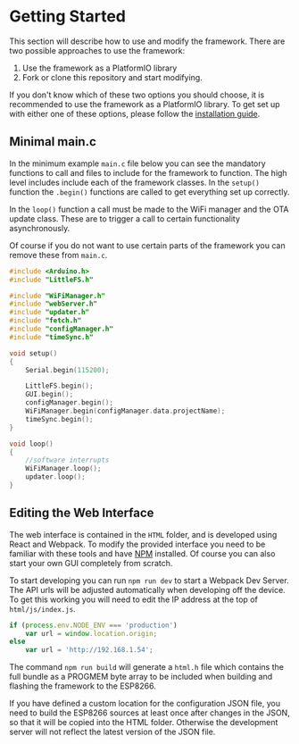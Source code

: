 # Getting Started

This section will describe how to use and modify the framework. There are two possible approaches to use the framework:

1. Use the framework as a PlatformIO library
2. Fork or clone this repository and start modifying.

If you don't know which of these two options you should choose, it is recommended to use the framework as a PlatformIO library. To get set up with either one of these options, please follow the [installation guide](https://github.com/maakbaas/esp8266-iot-framework/blob/master/docs/installation-guide.md).

## Minimal main.c

In the minimum example `main.c` file below you can see the mandatory functions to call and files to include for the framework to function. The high level includes include each of the framework classes. In the `setup()` function the `.begin()` functions are called to get everything set up correctly.

In the `loop()` function a call must be made to the WiFi manager and the OTA update class. These are to trigger a call to certain functionality asynchronously.

Of course if you do not want to use certain parts of the framework you can remove these from `main.c`.

```c++
#include <Arduino.h>
#include "LittleFS.h"

#include "WiFiManager.h"
#include "webServer.h"
#include "updater.h"
#include "fetch.h"
#include "configManager.h"
#include "timeSync.h"

void setup()
{
    Serial.begin(115200);

    LittleFS.begin();
    GUI.begin();
    configManager.begin();
    WiFiManager.begin(configManager.data.projectName);
    timeSync.begin();
}

void loop()
{
    //software interrupts
    WiFiManager.loop();
    updater.loop();
}
```

## Editing the Web Interface

The web interface is contained in the `HTML` folder, and is developed using React and Webpack. To modify the provided interface you need to be familiar with these tools and have [NPM](https://www.npmjs.com/get-npm) installed. Of course you can also start your own GUI completely from scratch.

To start developing you can run `npm run dev` to start a Webpack Dev Server. The API urls will be adjusted automatically when developing off the device. To get this working you will need to edit the IP address at the top of `html/js/index.js`.

```javascript
if (process.env.NODE_ENV === 'production')
    var url = window.location.origin;
else
    var url = 'http://192.168.1.54';
```
The command `npm run build` will generate a `html.h` file which contains the full bundle as a PROGMEM byte array to be included when building and flashing the framework to the ESP8266.

If you have defined a custom location for the configuration JSON file, you need to build the ESP8266 sources at least once after changes in the JSON, so that it will be copied into the HTML folder. Otherwise the development server will not reflect the latest version of the JSON file.